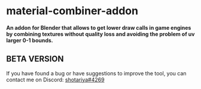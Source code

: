material-combiner-addon
===========
#### An addon for Blender that allows to get lower draw calls in game engines by combining textures without quality loss and avoiding the problem of uv larger 0-1 bounds.

## BETA VERSION
If you have found a bug or have suggestions to improve the tool, you can contact me on Discord: [shotariya#4269](https://discordapp.com/users/275608234595713024)
